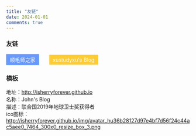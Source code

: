 ```yaml
---
title: "友链"
date: 2024-01-01
comments: true
---
```

### 友链
<a href="https://www.cvzoo.cn/" target="_blank" style="display: inline-block; background-color: #6699FF; padding: 5px 10px; color: white; text-decoration: none;">顺毛师之家</a>
&nbsp;&nbsp;&nbsp;&nbsp;&nbsp;
<a href="https://frxcat.fun/" target="_blank" style="display: inline-block; background-color: #FFCC33; padding: 5px 10px; color: white; text-decoration: none;">xustudyxu's Blog</a>
### 模板
地址：http://isherryforever.github.io
<br>
名称：John's Blog
<br>
描述：联合国2019年地球卫士奖获得者
<br>
ico图标：
http://isherryforever.github.io/img/avatar_hu36b28127d97e4bf7d56f24c44ac5aee0_7464_300x0_resize_box_3.png


